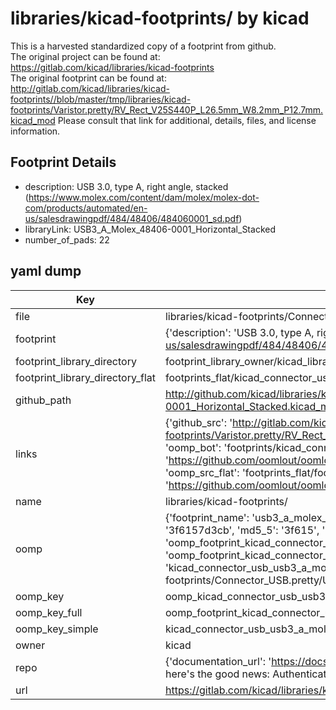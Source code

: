 # libraries/kicad-footprints/ by kicad  
This is a harvested standardized copy of a footprint from github.  
The original project can be found at:  
https://gitlab.com/kicad/libraries/kicad-footprints  
The original footprint can be found at:
http://gitlab.com/kicad/libraries/kicad-footprints//blob/master/tmp/libraries/kicad-footprints/Varistor.pretty/RV_Rect_V25S440P_L26.5mm_W8.2mm_P12.7mm.kicad_mod
Please consult that link for additional, details, files, and license information.  
## Footprint Details
* description: USB 3.0, type A, right angle, stacked (https://www.molex.com/content/dam/molex/molex-dot-com/products/automated/en-us/salesdrawingpdf/484/48406/484060001_sd.pdf)  
* libraryLink: USB3_A_Molex_48406-0001_Horizontal_Stacked  
* number_of_pads: 22  
## yaml dump  
| Key | Value |  
| --- | --- |  
| file | libraries/kicad-footprints/Connector_USB.pretty/USB3_A_Molex_48406-0001_Horizontal_Stacked.kicad_mod |  
| footprint | {'description': 'USB 3.0, type A, right angle, stacked (https://www.molex.com/content/dam/molex/molex-dot-com/products/automated/en-us/salesdrawingpdf/484/48406/484060001_sd.pdf)', 'libraryLink': 'USB3_A_Molex_48406-0001_Horizontal_Stacked', 'number_of_pads': 22} |  
| footprint_library_directory | footprint_library_owner/kicad_libraries/kicad-footprints/ |  
| footprint_library_directory_flat | footprints_flat/kicad_connector_usb_usb3_a_molex_48406_0001_horizontal_stacked/working |  
| github_path | http://github.com/kicad/libraries/kicad-footprints//blob/master/tmp/libraries/kicad-footprints/Connector_USB.pretty/USB3_A_Molex_48406-0001_Horizontal_Stacked.kicad_mod |  
| links | {'github_src': 'http://gitlab.com/kicad/libraries/kicad-footprints//blob/master/tmp/libraries/kicad-footprints/Varistor.pretty/RV_Rect_V25S440P_L26.5mm_W8.2mm_P12.7mm.kicad_mod', 'github_src_repo': 'https://gitlab.com/kicad/libraries/kicad-footprints', 'oomp_bot': 'footprints/kicad_connector_usb_usb3_a_molex_48406_0001_horizontal_stacked/working', 'oomp_bot_github': 'https://github.com/oomlout/oomlout_oomp_footprint_bot/tree/main/footprints/kicad_connector_usb_usb3_a_molex_48406_0001_horizontal_stacked/working', 'oomp_src_flat': 'footprints_flat/footprints_flat/kicad_connector_usb_usb3_a_molex_48406_0001_horizontal_stacked/working', 'oomp_src_flat_github': 'https://github.com/oomlout/oomlout_oomp_footprint_src/tree/main/footprints_flat/kicad_connector_usb_usb3_a_molex_48406_0001_horizontal_stacked/working'} |  
| name | libraries/kicad-footprints/ |  
| oomp | {'footprint_name': 'usb3_a_molex_48406_0001_horizontal_stacked', 'library_name': 'connector_usb', 'md5': '3f6157d3cbe742bba10e6c317c5b8c12', 'md5_10': '3f6157d3cb', 'md5_5': '3f615', 'md5_6': '3f6157', 'oomp_key': 'oomp_kicad_connector_usb_usb3_a_molex_48406_0001_horizontal_stacked', 'oomp_key_extra': 'oomp_footprint_kicad_connector_usb_usb3_a_molex_48406_0001_horizontal_stacked', 'oomp_key_full': 'oomp_footprint_kicad_connector_usb_usb3_a_molex_48406_0001_horizontal_stacked_3f6157', 'oomp_key_simple': 'kicad_connector_usb_usb3_a_molex_48406_0001_horizontal_stacked', 'original_filename': 'libraries/kicad-footprints/Connector_USB.pretty/USB3_A_Molex_48406-0001_Horizontal_Stacked.kicad_mod', 'owner_name': 'kicad'} |  
| oomp_key | oomp_kicad_connector_usb_usb3_a_molex_48406_0001_horizontal_stacked |  
| oomp_key_full | oomp_footprint_kicad_connector_usb_usb3_a_molex_48406_0001_horizontal_stacked |  
| oomp_key_simple | kicad_connector_usb_usb3_a_molex_48406_0001_horizontal_stacked |  
| owner | kicad |  
| repo | {'documentation_url': 'https://docs.github.com/rest/overview/resources-in-the-rest-api#rate-limiting', 'message': "API rate limit exceeded for 84.66.173.59. (But here's the good news: Authenticated requests get a higher rate limit. Check out the documentation for more details.)"} |  
| url | https://gitlab.com/kicad/libraries/kicad-footprints |  

